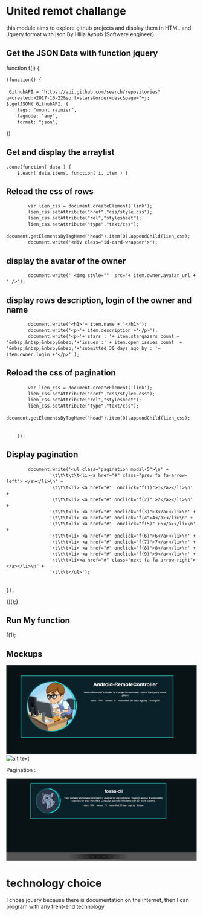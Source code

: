 # United remot challange
this module aims to explore github projects and display them in HTML and Jquery format with json By Hlila Ayoub (Software  engineer).

## Get the JSON Data with function jquery

   function f(j) {



	    
	(function() {

  	 GithubAPI = "https://api.github.com/search/repositories?q=created:>2017-10-22&sort=stars&order=desc&page="+j;
  	$.getJSON( GithubAPI, {
    	tags: "mount rainier",
    	tagmode: "any",
    	format: "json",
  }) 
  
  ##   Get and display the arraylist  
    .done(function( data ) {
      	$.each( data.items, function( i, item ) {
        
 ##   Reload the css of rows
      
			var lien_css = document.createElement('link');
			lien_css.setAttribute("href","css/style.css");
			lien_css.setAttribute("rel","stylesheet");
			lien_css.setAttribute("type","text/css");
			document.getElementsByTagName("head").item(0).appendChild(lien_css);
            document.write('<div class="id-card-wrapper">');

## display the avatar of the owner 
            document.write(' <img style=""  src='+ item.owner.avatar_url + ' />');
           

## display rows description, login of the owner and name 

			document.write('<h1>'+ item.name + '</h1>');
            document.write('<p>'+ item.description +'</p>');
            document.write('<p>'+'stars : '+ item.stargazers_count + '&nbsp;&nbsp;&nbsp;&nbsp;'+'issues :' + item.open_issues_count  + '&nbsp;&nbsp;&nbsp;&nbsp;'+'submitted 30 days ago by : '+ item.owner.login +'</p>' );


## Reload the css of pagination

			var lien_css = document.createElement('link');
			lien_css.setAttribute("href","css/stylee.css");
			lien_css.setAttribute("rel","stylesheet");
			lien_css.setAttribute("type","text/css");
			document.getElementsByTagName("head").item(0).appendChild(lien_css);


		});

## Display pagination
                        
			document.write('<ul class="pagination modal-5">\n' +
					'\t\t\t\t\t<li><a href="#" class="prev fa fa-arrow-left"> </a></li>\n' +
					'\t\t\t<li> <a href="#"  onclick="f(1)">1</a></li>\n' +
					'\t\t\t<li> <a href="#" onclick="f(2)" >2</a></li>\n' +
					'\t\t\t<li> <a href="#" onclick="f(3)">3</a></li>\n' +
					'\t\t\t<li> <a href="#" onclick="f(4">4</a></li>\n' +
					'\t\t\t<li> <a href="#"  onclick="f(5)" >5</a></li>\n' +
					'\t\t\t<li> <a href="#" onclick="f(6)">6</a></li>\n' +
					'\t\t\t<li> <a href="#" onclick="f(7)">7</a></li>\n' +
					'\t\t\t<li> <a href="#" onclick="f(8)">8</a></li>\n' +
					'\t\t\t<li> <a href="#" onclick="f(9)">9</a></li>\n' +
					'\t\t\t<li><a href="#" class="next fa fa-arrow-right"></a></li>\n' +
					'\t\t\t</ul>');


    });
})();}
## Run My function 
f(1);
## Mockups
![alt text](https://github.com/ayouber5/United-remot-challange/blob/master/screenshoot/capture1.png)
![alt text](https://github.com/ayouber5/United-remot-challange/blob/master/screenshoot/capture2.png)


Pagination :

![alt text](https://github.com/ayouber5/United-remot-challange/blob/master/screenshoot/pagination.png)

# technology choice

I chose jquery because there is documentation on the internet, then I can program with any frent-end technology
